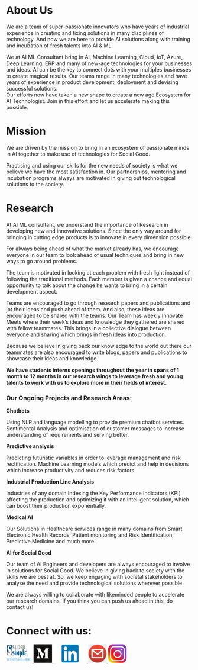 # About Us
We are a team of super-passionate innovators who have years of industrial experience in creating and fixing solutions in many disciplines of technology. And now we are here to provide AI solutions along with training and incubation of fresh talents into AI & ML.

We at AI ML Consultant bring in AI, Machine Learning, Cloud, IoT, Azure, Deep Learning, ERP and many of new-age technologies for your businesses and ideas. AI can be the key to connect dots with your multiples businesses to create magical results.
Our teams range in many technologies and have years of experience in product development, deployment and devising successful solutions.  
Our efforts now have taken a new shape to create a new age Ecosystem for AI Technologist. Join in this effort and let us accelerate making this possible. 


# Mission
We are driven by the mission to bring in an ecosystem of passionate minds in AI together to make use of technologies for Social Good.  

Practising and using our skills for the new needs of society is what we believe we have the most satisfaction in. Our partnerships, mentoring and incubation programs always are motivated in giving out technological solutions to the society.

# Research
At AI ML consultant, we understand the importance of Research in developing new and innovative solutions. Since the only way around for bringing in cutting edge products is to innovate in every dimension possible.

For always being ahead of what the market already has, we encourage everyone in our team to look ahead of usual techniques and bring in new ways to go around problems.

The team is motivated in looking at each problem with fresh light instead of following the traditional methods. Each member is given a chance and equal opportunity to talk about the change he wants to bring in a certain development aspect. 

Teams are encouraged to go through research papers and publications and jot their ideas and push ahead of them. And also, these ideas are encouraged to be shared with the teams.
Our Team has weekly Innovate Meets where their week’s ideas and knowledge they gathered are shared with fellow teammates. This brings in a collective dialogue between everyone and sharing which brings in fresh ideas into production.

Because we believe in giving back our knowledge to the world out there our teammates are also encouraged to write blogs, papers and publications to showcase their ideas and knowledge. 

**We have students interns openings throughout the year in spans of 1 month to 12 months in our research wings to leverage fresh and young talents to work with us to explore more in their fields of interest.**

### **Our Ongoing Projects and Research Areas:**

**Chatbots**

Using NLP and language modelling to provide premium chatbot services. Sentimental Analysis and optimisation of customer messages to increase understanding of requirements and serving better. 

**Predictive analysis** 

Predicting futuristic variables in order to leverage management and risk rectification.
Machine Learning models which predict and help in decisions which increase productivity and reduces risk factors.

**Industrial Production Line Analysis**

Industries of any domain Indexing the Key Performance Indicators (KPI) affecting the production and optimizing it with an intelligent solution, which can boost their production exponentially.

**Medical AI**

Our Solutions in Healthcare services range in many domains from Smart Electronic Health Records, Patient monitoring and Risk Identification, Predictive Medicine and much more.

**AI for Social Good**

Our team of AI Engineers and developers are always encouraged to involve in solutions for Social Good. We believe in giving back to society with the skills we are best at. So, we keep engaging with societal stakeholders to analyse the need and provide technological solutions wherever possible. 

We are always willing to collaborate with likeminded people to accelerate our research domains.
If you think you can push us ahead in this, do contact us!

# Connect with us:

<!DOCTYPE html>
<html>
<body>


<a href="https://www.aimlconsultant.com/">
<img border="0" alt="www.aimlconsultant.com" src="https://github.com/AI-ML-Consultant/about/blob/master/assets/PicsArt_04-15-03.27.33-02-01.jpeg" width="70" height="50">
</a>


 

<a href="https://medium.com/ai-ml-consultant">
<img border="0" alt="Medium" src="https://github.com/AI-ML-Consultant/about/blob/master/assets/1_emiGsBgJu2KHWyjluhKXQw.png" width="50" height="50">
</a>


<a href="https://www.linkedin.com/company/aiml-consultant/">
<img border="0" alt="LinkedIn" src="https://github.com/AI-ML-Consultant/about/blob/master/assets/linkedin.png" width="90" height="50">
</a>


<a href="connectus@aimlconsultant.com">
<img border="0" alt="Mail" src="https://github.com/AI-ML-Consultant/about/blob/master/assets/gmail-computer-icons-email-client-user-gmail.png" width="50" height="50">
</a>


<a href="https://www.instagram.com/aiml.consultant">
<img border="0" alt="Instagram" src="https://github.com/AI-ML-Consultant/about/blob/master/assets/instagram-png-instagram-png-logo-1455.png" width="50" height="50">
</a>

</body>
</html>


